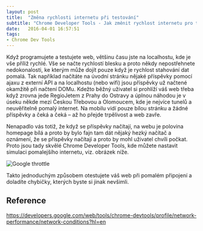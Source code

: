 ```yaml
---
layout: post
title:  "Změna rychlosti internetu při testování"
subtitle: "Chrome Developer Tools - Jak změnit rychlost internetu pro testování webu aneb Network Throttling"
date:   2016-04-01 16:57:51
tags:
- Chrome Dev Tools
---
```


Když programujete a testujete web, většinu času jste na localhostu, kde je vše příliž rychlé. Vše se načte rychlostí blesku a proto někdy nepostřehnete nedokonalosti, ke kterým může dojít pouze když je rychlost stahování dat pomalá. Tak například načítáte na úvodní stránku nějaké příspěvky pomocí ajaxu z externí API a na localhostu (nebo wifi) jsou příspěvky už načtené okamžitě při načtení DOMu. Kdežto běžný uživatel si prohlíží váš web třeba když zrovna jede RegioJetem z Prahy do Ostravy a úplnou náhodou je v úseku někde mezi Českou Třebovou a Olomoucem, kde je nejvíce tunelů a neuvěřitelně pomalý internet. Na mobilu vidí pouze bílou stránku a žádné příspěvky a čeká a čeká – až ho přejde trpělivost a web zavře.

Nenapadlo vás totiž, že když se příspěvky načítají, na webu je polovina homepage bílá a proto by bylo fajn tam dát nějaký hezký načítač a oznámení, že se příspěvky načítají a proto by mohl uživatel chvíli počkat. Proto jsou tady skvělé Chrome Developer Tools, kde můžete nastavit simulaci pomalejšího internetu, viz. obrázek níže.

<img src="" alt="Google throttle" />

Takto jednoduchým způsobem otestujete váš web při pomalém připojení a doladíte chybičky, kterých byste si jinak nevšimli.

## Reference
https://developers.google.com/web/tools/chrome-devtools/profile/network-performance/network-conditions?hl=en

